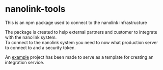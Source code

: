 # nanolink-tools
This is an npm package used to connect to the nanolink infrastructure

The package is created to help external partners and customer to integrate with the nanolink system.<br>
To connect to the nanolink system you need to now what production server to connect to and a security token.

An [example](https://github.com/nanolink/api-client-service) project has been made to serve as a template for creating an integration service.